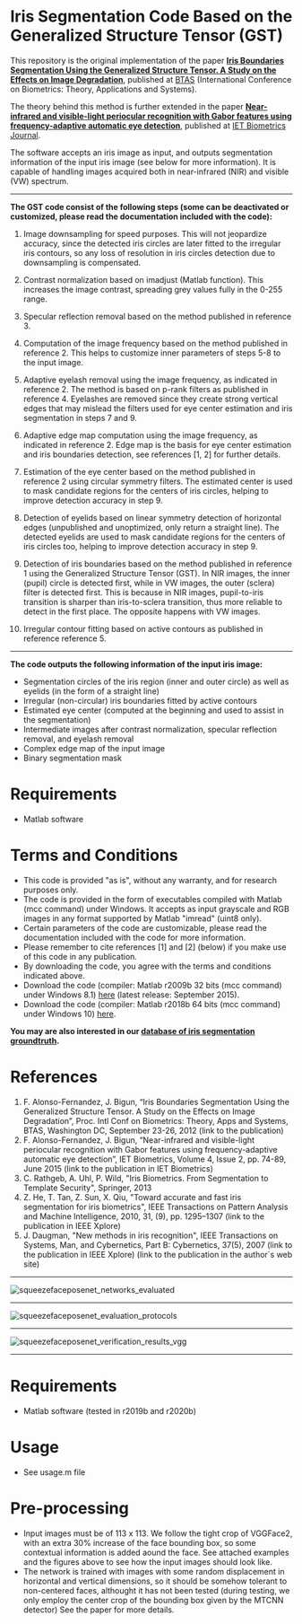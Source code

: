 # Iris Segmentation Code Based on the Generalized Structure Tensor (GST)


This repository is the original implementation of the paper **[Iris Boundaries Segmentation Using the Generalized Structure Tensor. A Study on the Effects on Image Degradation](http://urn.kb.se/resolve?urn=urn:nbn:se:hh:diva-19310)**, published at
[BTAS](https://sites.google.com/a/nd.edu/btas_2012/) (International Conference on Biometrics: Theory, Applications and Systems). 

The theory behind this method is further extended in the paper **[Near-infrared and visible-light periocular recognition with Gabor features using frequency-adaptive automatic eye detection](https://arxiv.org/abs/2007.08566)**, published at
[IET Biometrics Journal](https://digital-library.theiet.org/content/journals/10.1049/iet-bmt.2014.0038).

The software accepts an iris image as input, and outputs segmentation information of the input iris image (see below for more information). It is capable of handling images acquired both in near-infrared (NIR) and visible (VW) spectrum.

---

**The GST code consist of the following steps (some can be deactivated or customized, please read the documentation included with the code):**

  1) Image downsampling for speed purposes. This will not jeopardize accuracy, since the detected iris circles are later fitted to the irregular iris contours, so any loss of resolution in iris circles detection due to downsampling is compensated.

  2) Contrast normalization based on imadjust (Matlab function). This increases the image contrast, spreading grey values fully in the 0-255 range.

  3) Specular reflection removal based on the method published in reference 3.

  4) Computation of the image frequency based on the method published in reference 2. This helps to customize inner parameters of steps 5-8 to the input image.

  5) Adaptive eyelash removal using the image frequency, as indicated in reference 2. The method is based on p-rank filters as published in reference 4. Eyelashes are removed since they create strong vertical edges that may mislead the filters used for eye center estimation and iris segmentation in steps 7 and 9.

  6) Adaptive edge map computation using the image frequency, as indicated in reference 2. Edge map is the basis for eye center estimation and iris boundaries detection, see references [1, 2] for further details.

  7) Estimation of the eye center based on the method published in reference 2 using circular symmetry filters. The estimated center is used to mask candidate regions for the centers of iris circles, helping to improve detection accuracy in step 9.

  8) Detection of eyelids based on linear symmetry detection of horizontal edges (unpublished and unoptimized, only return a straight line). The detected eyelids are used to mask candidate regions for the centers of iris circles too, helping to improve detection accuracy in step 9.

  9) Detection of iris boundaries based on the method published in reference 1 using the Generalized Structure Tensor (GST). In NIR images, the inner (pupil) circle is detected first, while in VW images, the outer (sclera) filter is detected first. This is because in NIR images, pupil-to-iris transition is sharper than iris-to-sclera transition, thus more reliable to detect in the first place. The opposite happens with VW images.

  10) Irregular contour fitting based on active contours as published in reference reference 5.

---

**The code outputs the following information of the input iris image:**

  - Segmentation circles of the iris region (inner and outer circle) as well as eyelids (in the form of a straight line)
  - Irregular (non-circular) iris boundaries fitted by active contours
  - Estimated eye center (computed at the beginning and used to assist in the segmentation)
  - Intermediate images after contrast normalization, specular reflection removal, and eyelash removal
  - Complex edge map of the input image
  - Binary segmentation mask

# Requirements
  - Matlab software
  
# Terms and Conditions
  - This code is provided "as is", without any warranty, and for research purposes only.
  - The code is provided in the form of executables compiled with Matlab (mcc command) under Windows. It accepts as input grayscale and RGB images in any format supported by Matlab "imread" (uint8 only).
  - Certain parameters of the code are customizable, please read the documentation included with the code for more information.
  - Please remember to cite references [1] and [2] (below) if you make use of this code in any publication.
  - By downloading the code, you agree with the terms and conditions indicated above.
  - Download the code (compiler: Matlab r2009b 32 bits (mcc command) under Windows 8.1) [here](http://wiki.hh.se/caisr/index.php/File:Release_GST_segmentation_-_winx86_-r2009b.zip) (latest release: September 2015).
  - Download the code (compiler: Matlab r2018b 64 bits (mcc command) under Windows 10) [here](http://wiki.hh.se/caisr/index.php/File:Release_GST_segmentation_-_winx64_-r2018b.zip).

**You may are also interested in our [database of iris segmentation groundtruth](http://wiki.hh.se/caisr/index.php/Iris_Segmentation_Groundtruth).**
  
# References
  1) F. Alonso-Fernandez, J. Bigun, “Iris Boundaries Segmentation Using the Generalized Structure Tensor. A Study on the Effects on Image Degradation”, Proc. Intl Conf on Biometrics: Theory, Apps and Systems, BTAS, Washington DC, September 23-26, 2012 (link to the publication)
  2) F. Alonso-Fernandez, J. Bigun, “Near-infrared and visible-light periocular recognition with Gabor features using frequency-adaptive automatic eye detection”, IET Biometrics, Volume 4, Issue 2, pp. 74-89, June 2015 (link to the publication in IET Biometrics)
  3) C. Rathgeb, A. Uhl, P. Wild, "Iris Biometrics. From Segmentation to Template Security", Springer, 2013
  4) Z. He, T. Tan, Z. Sun, X. Qiu, "Toward accurate and fast iris segmentation for iris biometrics", IEEE Transactions on Pattern Analysis and Machine Intelligence, 2010, 31, (9), pp. 1295–1307 (link to the publication in IEEE Xplore)
  5) J. Daugman, "New methods in iris recognition", IEEE Transactions on Systems, Man, and Cybernetics, Part B: Cybernetics, 37(5), 2007 (link to the publication in IEEE Xplore) (link to the publication in the author´s web site)
  
---

![squeezefaceposenet_networks_evaluated](https://user-images.githubusercontent.com/6042693/106066359-fb5af780-60fc-11eb-84c4-395cb895f25e.png)

---

![squeezefaceposenet_evaluation_protocols](https://user-images.githubusercontent.com/6042693/106066493-30674a00-60fd-11eb-80da-7609b05595eb.png)

---

![squeezefaceposenet_verification_results_vgg](https://user-images.githubusercontent.com/6042693/106066145-a0290500-60fc-11eb-95e8-86af004dec78.png)

---

# Requirements
  - Matlab software (tested in r2019b and r2020b)

# Usage
  - See usage.m file

# Pre-processing
  - Input images must be of 113 x 113. We follow the tight crop of VGGFace2, with an extra 30% increase of the face bounding box, so some contextual information is added aound the face. See attached examples and the figures above to see how the input images should look like. 
  - The network is trained with images with some random displacement in horizontal and vertical dimensions, so it should be somehow tolerant to non-centered faces, althought it has not been tested (during testing, we only employ the center crop of the bounding box given by the MTCNN detector) See the paper for more details.

